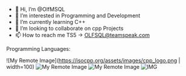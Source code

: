 - 👋 Hi, I’m @OlfMSQL
- 👀 I’m interested in Programming and Development
- 🌱 I’m currently learning C++
- 💞️ I’m looking to collaborate on cpp Projects
- 📫 How to reach me TS5 -> OLFSQL@teamspeak.com

Programming Languages:

![My Remote Image](https://isocpp.org/assets/images/cpp_logo.png | width=100)
![My Remote Image](https://cdn-icons-png.flaticon.com/512/1532/1532556.png)
![My Remote Image](https://cdn-icons-png.flaticon.com/512/919/919826.png)
![IMG](https://static-00.iconduck.com/assets.00/c-sharp-c-icon-456x512-9sej0lrz.png)
<!---
OlfMSQL/OlfMSQL is a ✨ special ✨ repository because its `README.md` (this file) appears on your GitHub profile.
You can click the Preview link to take a look at your changes.
--->
